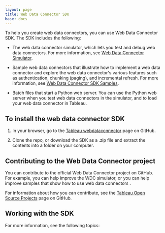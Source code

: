 ```yaml
---
layout: page
title: Web Data Connector SDK
base: docs 
---
```


To help you create web data connectors, you can use Web Data Connector
SDK. The SDK includes the following:

-   The web data connector simulator, which lets you test and debug web
    data connectors. For more information, see [Web Data Connector
    Simulator](wdc_simulator.html).

-   Sample web data connectors that illustrate how to implement a web
    data connector and explore the web data connector's various features
    such as authentication, chunking (paging), and incremental refresh.
    For more information, see [Web Data Connector SDK
    Samples](wdc_sdk_samples.html).

-   Batch files that start a Python web server. You can use the Python
    web server when you test web data connectors in the simulator, and
    to load your web data connector in Tableau.

To install the web data connector SDK
-------------------------------------

1.  In your browser, go to the [Tableau
    webdataconnector](https://github.com/tableau/webdataconnector) page
    on GitHub.

2.  Clone the repo, or download the SDK as a .zip file and extract the
    contents into a folder on your computer.

Contributing to the Web Data Connector project
----------------------------------------------

You can contribute to the official Web Data Connector project on GitHub.
For example, you can help improve the WDC simulator, or you can help
improve samples that show how to use web data connectors .

For information about how you can contribute, see the [Tableau Open
Source Projects](https://tableau.github.io/) page on GitHub.

Working with the SDK
--------------------

For more information, see the following topics:
